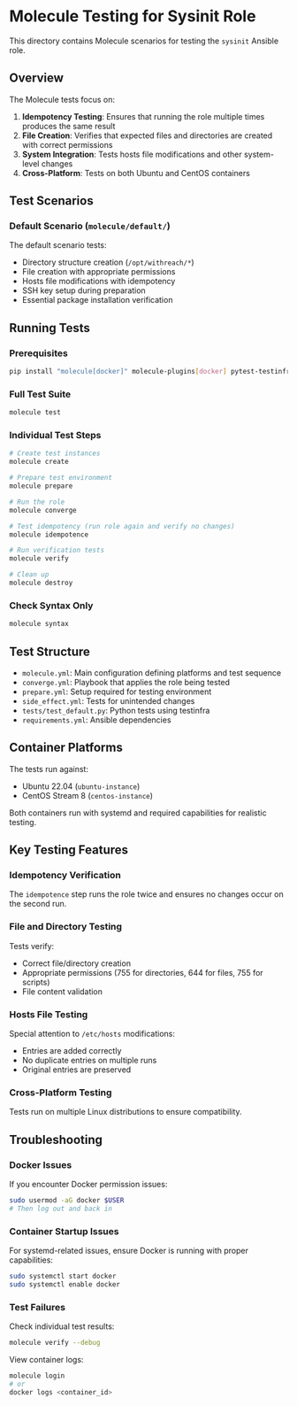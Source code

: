 # Molecule Testing for Sysinit Role

This directory contains Molecule scenarios for testing the `sysinit` Ansible role.

## Overview

The Molecule tests focus on:

1. **Idempotency Testing**: Ensures that running the role multiple times produces the same result
2. **File Creation**: Verifies that expected files and directories are created with correct permissions
3. **System Integration**: Tests hosts file modifications and other system-level changes
4. **Cross-Platform**: Tests on both Ubuntu and CentOS containers

## Test Scenarios

### Default Scenario (`molecule/default/`)

The default scenario tests:
- Directory structure creation (`/opt/withreach/*`)
- File creation with appropriate permissions
- Hosts file modifications with idempotency
- SSH key setup during preparation
- Essential package installation verification

## Running Tests

### Prerequisites

```bash
pip install "molecule[docker]" molecule-plugins[docker] pytest-testinfra
```

### Full Test Suite

```bash
molecule test
```

### Individual Test Steps

```bash
# Create test instances
molecule create

# Prepare test environment
molecule prepare

# Run the role
molecule converge

# Test idempotency (run role again and verify no changes)
molecule idempotence

# Run verification tests
molecule verify

# Clean up
molecule destroy
```

### Check Syntax Only

```bash
molecule syntax
```

## Test Structure

- `molecule.yml`: Main configuration defining platforms and test sequence
- `converge.yml`: Playbook that applies the role being tested
- `prepare.yml`: Setup required for testing environment
- `side_effect.yml`: Tests for unintended changes
- `tests/test_default.py`: Python tests using testinfra
- `requirements.yml`: Ansible dependencies

## Container Platforms

The tests run against:
- Ubuntu 22.04 (`ubuntu-instance`)
- CentOS Stream 8 (`centos-instance`)

Both containers run with systemd and required capabilities for realistic testing.

## Key Testing Features

### Idempotency Verification
The `idempotence` step runs the role twice and ensures no changes occur on the second run.

### File and Directory Testing
Tests verify:
- Correct file/directory creation
- Appropriate permissions (755 for directories, 644 for files, 755 for scripts)
- File content validation

### Hosts File Testing  
Special attention to `/etc/hosts` modifications:
- Entries are added correctly
- No duplicate entries on multiple runs
- Original entries are preserved

### Cross-Platform Testing
Tests run on multiple Linux distributions to ensure compatibility.

## Troubleshooting

### Docker Issues
If you encounter Docker permission issues:
```bash
sudo usermod -aG docker $USER
# Then log out and back in
```

### Container Startup Issues
For systemd-related issues, ensure Docker is running with proper capabilities:
```bash
sudo systemctl start docker
sudo systemctl enable docker
```

### Test Failures
Check individual test results:
```bash
molecule verify --debug
```

View container logs:
```bash
molecule login
# or
docker logs <container_id>
```
